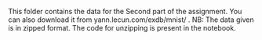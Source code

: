 This folder contains the data for the Second part of the assignment. You can also download it from yann.lecun.com/exdb/mnist/ .
NB: The data given is in zipped format. The code for unzipping is present in the notebook.
